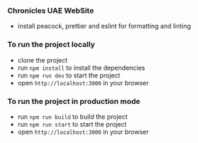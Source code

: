 ### Chronicles UAE WebSite 

* install peacock, prettier and eslint for formatting and linting

### To run the project locally

* clone the project
* run `npm install` to install the dependencies
* run `npm run dev` to start the project
* open `http://localhost:3000` in your browser

### To run the project in production mode

* run `npm run build` to build the project
* run `npm run start` to start the project
* open `http://localhost:3000` in your browser
